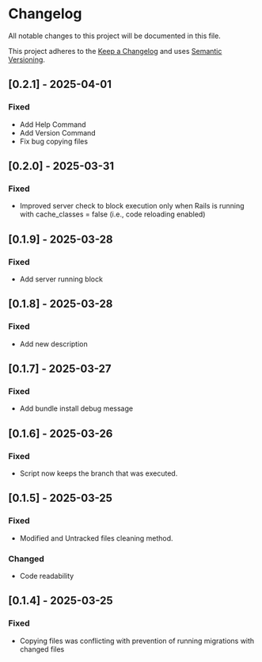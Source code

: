 # Changelog

All notable changes to this project will be documented in this file.

This project adheres to the [Keep a Changelog](https://keepachangelog.com/en/1.0.0/)
and uses [Semantic Versioning](https://semver.org/spec/v2.0.0.html).

## [0.2.1] - 2025-04-01
### Fixed
- Add Help Command
- Add Version Command
- Fix bug copying files

## [0.2.0] - 2025-03-31
### Fixed
- Improved server check to block execution only when Rails is running with cache_classes = false (i.e., code reloading enabled)

## [0.1.9] - 2025-03-28
### Fixed
- Add server running block

## [0.1.8] - 2025-03-28
### Fixed
- Add new description

## [0.1.7] - 2025-03-27
### Fixed
- Add bundle install debug message

## [0.1.6] - 2025-03-26
### Fixed
- Script now keeps the branch that was executed.

## [0.1.5] - 2025-03-25
### Fixed
- Modified and Untracked files cleaning method.

### Changed
- Code readability

## [0.1.4] - 2025-03-25
### Fixed
- Copying files was conflicting with prevention of running migrations with changed files
